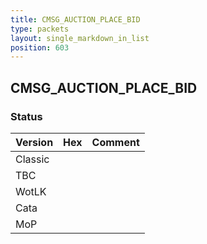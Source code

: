 ```yaml
---
title: CMSG_AUCTION_PLACE_BID
type: packets
layout: single_markdown_in_list
position: 603
---
```


## CMSG_AUCTION_PLACE_BID

### Status

Version | Hex | Comment
---------- | ---------- | ---------- 
Classic |  |  
TBC |  |  
WotLK |  |  
Cata |  |  
MoP |  |  